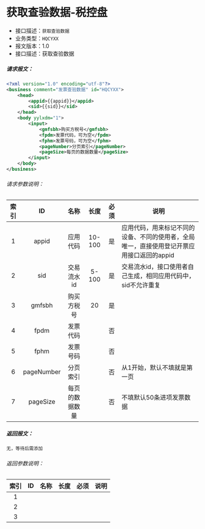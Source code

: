# 获取查验数据-税控盘

- 接口描述：`获取查验数据`
- 业务类型：`HQCYXX`
- 报文版本：1.0
- 接口描述：获取查验数据

##### 请求报文：

```xml
<?xml version="1.0" encoding="utf-8"?>
<business comment="发票查验数据" id="HQCYXX">
	<head>
		<appid>{{appid}}</appid>
		<sid>{{sid}}</sid>
	</head>
	<body yylxdm="1">
		<input>
			<gmfsbh>购买方税号</gmfsbh>
			<fpdm>发票代码，可为空</fpdm>
			<fphm>发票号码，可为空</fphm>
			<pageNumber>分页索引</pageNumber>
			<pageSize>每页的数据数量</pageSize>
		</input>
	</body>
</business>
```

###### 请求参数说明：

| 索引 |     ID     |      名称      |  长度  | 必须 | 说明                                                         |
| :--: | :--------: | :------------: | :----: | :--: | ------------------------------------------------------------ |
|  1   |   appid    |    应用代码    | 10-100 |  是  | 应用代码，用来标记不同的设备、不同的使用者，全局唯一，直接使用登记开票应用接口返回的appid |
|  2   |    sid     |   交易流水id   | 5-100  |  是  | 交易流水id，接口使用者自己生成，相同应用代码中，sid不允许重复 |
|  3   |   gmfsbh   |   购买方税号   |   20   |  是  |                                                              |
|  4   |    fpdm    |    发票代码    |        |  否  |                                                              |
|  5   |    fphm    |    发票号码    |        |  否  |                                                              |
|  6   | pageNumber |    分页索引    |        |  否  | 从1开始，默认不填就是第一页                                  |
|  7   |  pageSize  | 每页的数据数量 |        |  否  | 不填默认50条进项发票数据                                     |


##### 返回报文：

```xml
无，等待后需添加
```

###### 返回参数说明：

| 索引 |  ID  | 名称 | 长度 | 必须 | 说明 |
| :--: | :--: | :--: | :--: | :--: | ---- |
|  1   |      |      |      |      |      |
|  2   |      |      |      |      |      |
|  3   |      |      |      |      |      |
